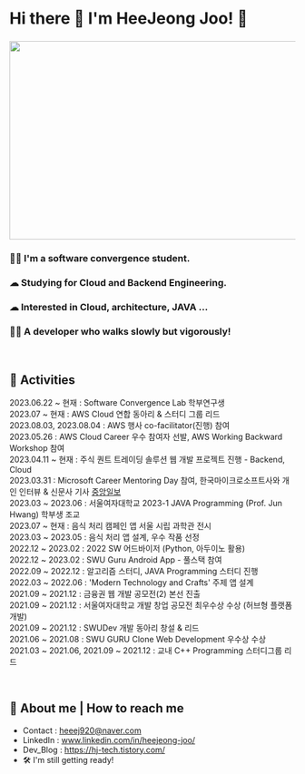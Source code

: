 <!--
**JooHeeJeong/JooHeeJeong** is a ✨ _special_ ✨ repository because its `README.md` (this file) appears on your GitHub profile.

Here are some ideas to get you started:

- 🔭 I’m currently working on ...
- 🌱 I’m currently learning ...
- 👯 I’m looking to collaborate on ...
- 🤔 I’m looking for help with ...
- 💬 Ask me about ...
- 📫 How to reach me: ...
- 😄 Pronouns: ...
- ⚡ Fun fact: ...
-->
# Hi there 👋 I'm HeeJeong Joo! 🙌
###
###      
<!--![ThumbsThumbsUpGIF](https://github.com/heejeongJ/heejeongJ/assets/91328882/47970575-a24f-4ee3-87b5-bf2a34519aaa)-->
<!--![img](https://github.com/heejeongJ/heejeongJ/assets/91328882/d76a5ab9-0d5a-408e-a133-af331b1a98db)-->
<img src = "https://github.com/heejeongJ/heejeongJ/assets/91328882/d76a5ab9-0d5a-408e-a133-af331b1a98db" width = 600px height = 350px>

### 👩‍💻  I'm a software convergence student.
### ☁  Studying for Cloud and Backend Engineering.
### ☁  Interested in Cloud, architecture, JAVA ...
### 🚴‍♂️ A developer who walks slowly but vigorously!
&nbsp;
## 💪 Activities
2023.06.22 ~ 현재 : Software Convergence Lab 학부연구생 <br>
2023.07 ~ 현재 : AWS Cloud 연합 동아리 & 스터디 그룹 리드 <br>
2023.08.03, 2023.08.04 : AWS 행사 co-facilitator(진행) 참여 <br>
2023.05.26 : AWS Cloud Career 우수 참여자 선발, AWS Working Backward Workshop 참여 <br>
2023.04.11 ~ 현재 : 주식 퀀트 트레이딩 솔루션 웹 개발 프로젝트 진행 - Backend, Cloud <br>
2023.03.31 : Microsoft Career Mentoring Day 참여, 한국마이크로소프트사와 개인 인터뷰 & 신문사 기사 [중앙일보](https://www.joongang.co.kr/article/25152541#home) <br>
2023.03 ~ 2023.06 : 서울여자대학교 2023-1 JAVA Programming (Prof. Jun Hwang) 학부생 조교 <br>
2023.07 ~ 현재 : 음식 처리 캠페인 앱 서울 시립 과학관 전시 <br>
2023.03 ~ 2023.05 : 음식 처리 앱 설계, 우수 작품 선정 <br>
2022.12 ~ 2023.02 : 2022 SW 어드바이저 (Python, 아두이노 활용) <br>
2022.12 ~ 2023.02 : SWU Guru Android App - 풀스택 참여 <br>
2022.09 ~ 2022.12 : 알고리즘 스터디, JAVA Programming 스터디 진행 <br>
2022.03 ~ 2022.06 : 'Modern Technology and Crafts' 주제 앱 설계 <br>
2021.09 ~ 2021.12 : 금융권 웹 개발 공모전(2) 본선 진출 <br>
2021.09 ~ 2021.12 : 서울여자대학교 개발 창업 공모전 최우수상 수상 (허브형 플랫폼 개발) <br>
2021.09 ~ 2021.12 : SWUDev 개발 동아리 창설 & 리드 <br>
2021.06 ~ 2021.08 : SWU GURU Clone Web Development 우수상 수상 <br>
2021.03 ~ 2021.06, 2021.09 ~ 2021.12 : 교내 C++ Programming 스터디그룹 리드 <br>
<!--2021.03 : 서울여자대학교 소프트웨어융합학과 입학 <br>-->


<!--## Skills & Study
<img src="https://img.shields.io/badge/Python-3776AB?style=flat-square&logo=Python&logoColor=white"/>  <img src="https://img.shields.io/badge/Amazon AWS-232F3E?style=flat-square&logo=Amazon AWS&logoColor=#FF9900"/> <img src="https://img.shields.io/badge/Java-007396?style=flat-square&logo=Java&logoColor=white"/>  <img src="https://img.shields.io/badge/SQLite-003B57?style=flat-square&logo=SQLite&logoColor=white"/>-->
&nbsp;
## 💭 About me | How to reach me
- Contact :  <heeej920@naver.com>
- LinkedIn : www.linkedin.com/in/heejeong-joo/
- Dev_Blog : https://hj-tech.tistory.com/
- 🛠 I'm still getting ready!


<!-- ![HeeJj's GitHub stats](https://github-readme-stats.vercel.app/api?username=JooHeeJeong&show_icons=true&theme=radical) -->
